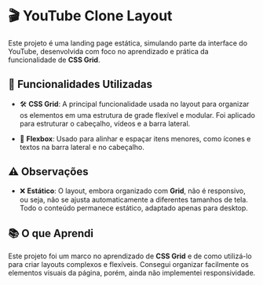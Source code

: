 # 🎬 YouTube Clone Layout

Este projeto é uma landing page estática, simulando parte da interface do YouTube, desenvolvida com foco no aprendizado e prática da funcionalidade de **CSS Grid**.

## 🚀 Funcionalidades Utilizadas

- 🛠️ **CSS Grid**: A principal funcionalidade usada no layout para organizar os elementos em uma estrutura de grade flexível e modular. Foi aplicado para estruturar o cabeçalho, vídeos e a barra lateral.
  
- 🧩 **Flexbox**: Usado para alinhar e espaçar itens menores, como ícones e textos na barra lateral e no cabeçalho.

## ⚠️ Observações

- ❌ **Estático**: O layout, embora organizado com **Grid**, não é responsivo, ou seja, não se ajusta automaticamente a diferentes tamanhos de tela. Todo o conteúdo permanece estático, adaptado apenas para desktop.

## 📚 O que Aprendi

Este projeto foi um marco no aprendizado de **CSS Grid** e de como utilizá-lo para criar layouts complexos e flexíveis. Consegui organizar facilmente os elementos visuais da página, porém, ainda não implementei responsividade.
